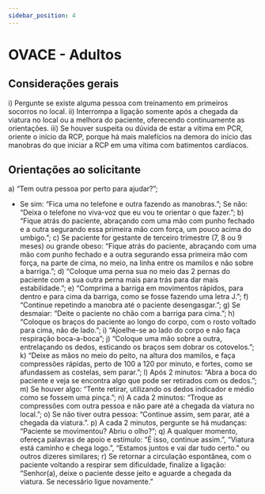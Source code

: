 ```yaml
---
sidebar_position: 4
---
```


# OVACE - Adultos

## Considerações gerais

i) Pergunte se existe alguma pessoa com treinamento em primeiros socorros no local.
ii) Interrompa a ligação somente após a chegada da viatura no local ou a melhora do paciente, oferecendo continuamente as orientações.
iii) Se houver suspeita ou dúvida de estar a vítima em PCR, oriente o início da RCP, porque há mais malefícios na demora do início das manobras do que iniciar a RCP em uma vítima com batimentos cardíacos.

## Orientações ao solicitante

a) “Tem outra pessoa por perto para ajudar?”;
   - Se sim: “Fica uma no telefone e outra fazendo as manobras.”; Se não: “Deixa o telefone no viva-voz que eu vou te orientar o que fazer.”;
b) “Fique atrás do paciente, abraçando com uma mão com punho fechado e a outra segurando essa primeira mão com força, um pouco acima do umbigo.”;
c) Se paciente for gestante de terceiro trimestre (7, 8 ou 9 meses) ou grande obeso: “Fique atrás do paciente, abraçando com uma mão com punho fechado e a outra segurando essa primeira mão com força, na parte de cima, no meio, na linha entre os mamilos e não sobre a barriga.”;
d) “Coloque uma perna sua no meio das 2 pernas do paciente com a sua outra perna mais para trás para dar mais estabilidade.”;
e) “Comprima a barriga em movimentos rápidos, para dentro e para cima da barriga, como se fosse fazendo uma letra J.”;
f) “Continue repetindo a manobra até o paciente desengasgar.”;
g) Se desmaiar: “Deite o paciente no chão com a barriga para cima.”;
h) “Coloque os braços do paciente ao longo do corpo, com o rosto voltado para cima, não de lado.”;
i) “Ajoelhe-se ao lado do corpo e não faça respiração boca-a-boca”;
j) “Coloque uma mão sobre a outra, entrelaçando os dedos, esticando os braços sem dobrar os cotovelos.”;
k) “Deixe as mãos no meio do peito, na altura dos mamilos, e faça compressões rápidas, perto de 100 a 120 por minuto, e fortes, como se afundassem as costelas, sem parar.”;
l) Após 2 minutos: “Abra a boca do paciente e veja se encontra algo que pode ser retirados com os dedos.”;
m) Se houver algo: “Tente retirar, utilizando os dedos indicador e médio como se fossem uma pinça.”;
n) A cada 2 minutos: “Troque as compressões com outra pessoa e não pare até a chegada da viatura no local.”;
o) Se não tiver outra pessoa: “Continue assim, sem parar, até a chegada da viatura.”.
p) A cada 2 minutos, pergunte se há mudanças: “Paciente se movimentou? Abriu o olho?”;
q) A qualquer momento, ofereça palavras de apoio e estímulo: “É isso, continue assim.”, “Viatura está caminho e chega logo.”, “Estamos juntos e vai dar tudo certo.” ou outros dizeres similares;
r) Se retornar a circulação espontânea, com o paciente voltando a respirar sem dificuldade, finalize a ligação: “Senhor(a), deixe o paciente desse jeito e aguarde a chegada da viatura. Se necessário ligue novamente.”
